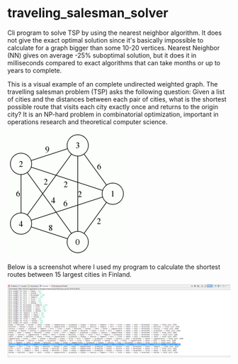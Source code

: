 # traveling_salesman_solver
Cli program to solve TSP by using the nearest neighbor algorithm. It does not give the exact optimal solution since it's basically impossible to calculate for a graph bigger than some 10-20 vertices. Nearest Neighbor (NN) gives on average -25% suboptimal solution, but it does it in milliseconds compared to exact algorithms that can take months or up to years to complete.

This is a visual example of an complete undirected weighted graph. The travelling salesman problem (TSP) asks the following question: Given a list of cities and the distances between each pair of cities, what is the shortest possible route that visits each city exactly once and returns to the origin city? It is an NP-hard problem in combinatorial optimization, important in operations research and theoretical computer science.


![alt tag](https://github.com/paulyv/traveling_salesman_solver/raw/master/example_complete_undirected_weighted_graph.gif)

Below is a screenshot where I used my program to calculate the shortest routes between 15 largest cities in Finland.

![alt tag](https://github.com/paulyv/traveling_salesman_solver/raw/master/screenshot.png)

